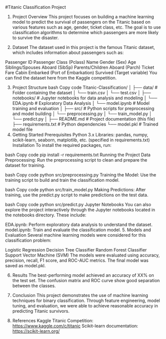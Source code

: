 #Titanic Classification Project

1. Project Overview
This project focuses on building a machine learning model to predict the survival of passengers on the Titanic based on various features such as age, gender, ticket class, etc. The goal is to use classification algorithms to determine which passengers are more likely to survive the disaster.

2. Dataset
The dataset used in this project is the famous Titanic dataset, which includes information about passengers such as:

Passenger ID
Passenger Class (Pclass)
Name
Gender (Sex)
Age
Siblings/Spouses Aboard (SibSp)
Parents/Children Aboard (Parch)
Ticket
Fare
Cabin
Embarked (Port of Embarkation)
Survived (Target variable)
You can find the dataset here from the Kaggle competition.

3. Project Structure
bash
Copy code
Titanic-Classification/
│
├── data/                  # Folder containing the dataset
│   └── train.csv
│   └── test.csv
│
├── notebooks/             # Jupyter notebooks for data analysis and modeling
│   └── EDA.ipynb          # Exploratory Data Analysis
│   └── model.ipynb        # Model training and evaluation
│
├── src/                   # Python scripts for preprocessing and model building
│   └── preprocessing.py
│   └── train_model.py
│   └── predict.py
│
├── README.md              # Project documentation (this file)
├── requirements.txt       # Python dependencies
└── model.pkl              # Trained model file
4. Getting Started
Prerequisites
Python 3.x
Libraries: pandas, numpy, scikit-learn, seaborn, matplotlib, etc. (specified in requirements.txt)
Installation
To install the required packages, run:

bash
Copy code
pip install -r requirements.txt
Running the Project
Data Preprocessing: Run the preprocessing script to clean and prepare the dataset for training.

bash
Copy code
python src/preprocessing.py
Training the Model: Use the training script to build and train the classification model.

bash
Copy code
python src/train_model.py
Making Predictions: After training, use the predict.py script to make predictions on the test data.

bash
Copy code
python src/predict.py
Jupyter Notebooks
You can also explore the project interactively through the Jupyter notebooks located in the notebooks directory. These include:

EDA.ipynb: Perform exploratory data analysis to understand the dataset.
model.ipynb: Train and evaluate the classification model.
5. Models and Evaluation
Several machine learning models were considered for this classification problem:

Logistic Regression
Decision Tree Classifier
Random Forest Classifier
Support Vector Machine (SVM)
The models were evaluated using accuracy, precision, recall, F1 score, and ROC-AUC metrics. The final model was saved as model.pkl.

6. Results
The best-performing model achieved an accuracy of XX% on the test set.
The confusion matrix and ROC curve show good separation between the classes.
7. Conclusion
This project demonstrates the use of machine learning techniques for binary classification. Through feature engineering, model tuning, and evaluation, we were able to achieve reasonable accuracy in predicting Titanic survivors.

8. References
Kaggle Titanic Competition: https://www.kaggle.com/c/titanic
Scikit-learn documentation: https://scikit-learn.org/
